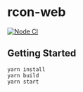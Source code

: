 # rcon-web

[![Node CI](https://github.com/bmiddha/rcon-web/workflows/Node%20CI/badge.svg)](https://github.com/bmiddha/rcon-web/actions?query=workflow%3A%22Node+CI%22)

## Getting Started

```
yarn install
yarn build
yarn start
```
